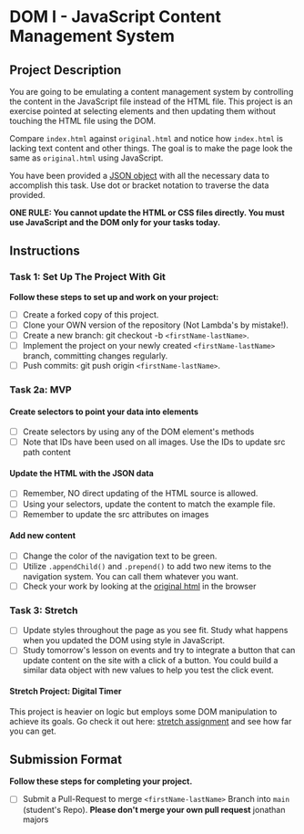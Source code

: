 # DOM I - JavaScript Content Management System

## Project Description

You are going to be emulating a content management system by controlling the content in the JavaScript file instead of the HTML file. This project is an exercise pointed at selecting elements and then updating them without touching the HTML file using the DOM.

Compare `index.html` against `original.html` and notice how `index.html` is lacking text content and other things. The goal is to make the page look the same as `original.html` using JavaScript.

You have been provided a [JSON object](js/index.js) with all the necessary data to accomplish this task.  Use dot or bracket notation to traverse the data provided.

**ONE RULE: You cannot update the HTML or CSS files directly.  You must use JavaScript and the DOM only for your tasks today.**

## Instructions

### Task 1: Set Up The Project With Git

**Follow these steps to set up and work on your project:**

* [ ] Create a forked copy of this project.
* [ ] Clone your OWN version of the repository (Not Lambda's by mistake!).
* [ ] Create a new branch: git checkout -b `<firstName-lastName>`.
* [ ] Implement the project on your newly created `<firstName-lastName>` branch, committing changes regularly.
* [ ] Push commits: git push origin `<firstName-lastName>`.

### Task 2a: MVP

#### Create selectors to point your data into elements

* [ ] Create selectors by using any of the DOM element's methods
* [ ] Note that IDs have been used on all images. Use the IDs to update src path content

#### Update the HTML with the JSON data

* [ ] Remember, NO direct updating of the HTML source is allowed.
* [ ] Using your selectors, update the content to match the example file.
* [ ] Remember to update the src attributes on images

#### Add new content

* [ ] Change the color of the navigation text to be green.
* [ ] Utilize `.appendChild()` and `.prepend()` to add two new items to the navigation system. You can call them whatever you want.
* [ ] Check your work by looking at the [original html](original.html) in the browser

### Task 3: Stretch

* [ ] Update styles throughout the page as you see fit. Study what happens when you updated the DOM using style in JavaScript.  
* [ ] Study tomorrow's lesson on events and try to integrate a button that can update content on the site with a click of a button.  You could build a similar data object with new values to help you test the click event.

#### Stretch Project: Digital Timer

This project is heavier on logic but employs some DOM manipulation to achieve its goals.  Go check it out here: [stretch assignment](stretch-assignment) and see how far you can get.

## Submission Format

**Follow these steps for completing your project.**

* [ ] Submit a Pull-Request to merge `<firstName-lastName>` Branch into `main` (student's  Repo). **Please don't merge your own pull request**
jonathan majors